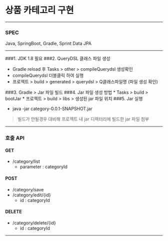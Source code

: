 # 상품 카테고리 구현

---
### SPEC
Java, SpringBoot, Gradle, Sprint Data JPA

---
###1. JDK 1.8 필요
###2. QueryDSL 클래스 파일 생성
* Gradle reload 후 
  Tasks > other > compileQuerydsl 생성확인
* compileQuerydsl 더블클릭 하여 실행
* 프로젝트 > build > generated > querydsl > Q클래스파일명 (파일 생성 확인)

###3. Gradle > Jar 파일 빌드
###4. Jar 파일 생성 방법
    * Tasks > build > bootJar
    * 프로젝트 > build > libs > 생성된 jar 파일 위치
###5. Jar 실행
* java -jar category-0.0.1-SNAPSHOT.jar
> 빌드가 안될경우 대비해 프로젝트 내 jar 디렉터리에 빌드한 jar 파일 첨부
---
### 호출 API
#### GET
* /category/list 
  * parameter : categoryId
#### POST
* /category/save
* /category/edit/{id}
  * id : categoryId
#### DELETE
* /category/delete/{id}
  * id : categoryId
---

